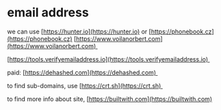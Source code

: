 # email address
we can use [https://hunter.io](https://hunter.io) or [https://phonebook.cz](https://phonebook.cz) [https://www.voilanorbert.com](https://www.voilanorbert.com) 

[https://tools.verifyemailaddress.io](https://tools.verifyemailaddress.io) 

paid: [https://dehashed.com](https://dehashed.com) 

to find sub-domains, use [https://crt.sh](https://crt.sh) 

to find more info about site, [https://builtwith.com](https://builtwith.com)
